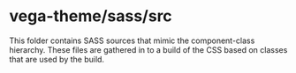 # vega-theme/sass/src

This folder contains SASS sources that mimic the component-class hierarchy. These files
are gathered in to a build of the CSS based on classes that are used by the build.
